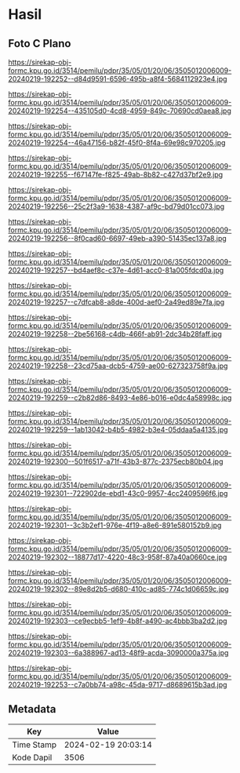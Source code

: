 # Hasil

## Foto C Plano

https://sirekap-obj-formc.kpu.go.id/3514/pemilu/pdpr/35/05/01/20/06/3505012006009-20240219-192252--d84d9591-6596-495b-a8f4-5684112923e4.jpg

https://sirekap-obj-formc.kpu.go.id/3514/pemilu/pdpr/35/05/01/20/06/3505012006009-20240219-192254--435105d0-4cd8-4959-849c-70690cd0aea8.jpg

https://sirekap-obj-formc.kpu.go.id/3514/pemilu/pdpr/35/05/01/20/06/3505012006009-20240219-192254--46a47156-b82f-45f0-8f4a-69e98c970205.jpg

https://sirekap-obj-formc.kpu.go.id/3514/pemilu/pdpr/35/05/01/20/06/3505012006009-20240219-192255--f67147fe-f825-49ab-8b82-c427d37bf2e9.jpg

https://sirekap-obj-formc.kpu.go.id/3514/pemilu/pdpr/35/05/01/20/06/3505012006009-20240219-192256--25c2f3a9-1638-4387-af9c-bd79d01cc073.jpg

https://sirekap-obj-formc.kpu.go.id/3514/pemilu/pdpr/35/05/01/20/06/3505012006009-20240219-192256--8f0cad60-6697-49eb-a390-51435ec137a8.jpg

https://sirekap-obj-formc.kpu.go.id/3514/pemilu/pdpr/35/05/01/20/06/3505012006009-20240219-192257--bd4aef8c-c37e-4d61-acc0-81a005fdcd0a.jpg

https://sirekap-obj-formc.kpu.go.id/3514/pemilu/pdpr/35/05/01/20/06/3505012006009-20240219-192257--c7dfcab8-a8de-400d-aef0-2a49ed89e7fa.jpg

https://sirekap-obj-formc.kpu.go.id/3514/pemilu/pdpr/35/05/01/20/06/3505012006009-20240219-192258--2be56168-c4db-466f-ab91-2dc34b28faff.jpg

https://sirekap-obj-formc.kpu.go.id/3514/pemilu/pdpr/35/05/01/20/06/3505012006009-20240219-192258--23cd75aa-dcb5-4759-ae00-627323758f9a.jpg

https://sirekap-obj-formc.kpu.go.id/3514/pemilu/pdpr/35/05/01/20/06/3505012006009-20240219-192259--c2b82d86-8493-4e86-b016-e0dc4a58998c.jpg

https://sirekap-obj-formc.kpu.go.id/3514/pemilu/pdpr/35/05/01/20/06/3505012006009-20240219-192259--1ab13042-b4b5-4982-b3e4-05ddaa5a4135.jpg

https://sirekap-obj-formc.kpu.go.id/3514/pemilu/pdpr/35/05/01/20/06/3505012006009-20240219-192300--501f6517-a71f-43b3-877c-2375ecb80b04.jpg

https://sirekap-obj-formc.kpu.go.id/3514/pemilu/pdpr/35/05/01/20/06/3505012006009-20240219-192301--722902de-ebd1-43c0-9957-4cc2409596f6.jpg

https://sirekap-obj-formc.kpu.go.id/3514/pemilu/pdpr/35/05/01/20/06/3505012006009-20240219-192301--3c3b2ef1-976e-4f19-a8e6-891e580152b9.jpg

https://sirekap-obj-formc.kpu.go.id/3514/pemilu/pdpr/35/05/01/20/06/3505012006009-20240219-192302--18877d17-4220-48c3-958f-87a40a0660ce.jpg

https://sirekap-obj-formc.kpu.go.id/3514/pemilu/pdpr/35/05/01/20/06/3505012006009-20240219-192302--89e8d2b5-d680-410c-ad85-774c1d06659c.jpg

https://sirekap-obj-formc.kpu.go.id/3514/pemilu/pdpr/35/05/01/20/06/3505012006009-20240219-192303--ce9ecbb5-1ef9-4b8f-a490-ac4bbb3ba2d2.jpg

https://sirekap-obj-formc.kpu.go.id/3514/pemilu/pdpr/35/05/01/20/06/3505012006009-20240219-192303--6a388967-ad13-48f9-acda-3090000a375a.jpg

https://sirekap-obj-formc.kpu.go.id/3514/pemilu/pdpr/35/05/01/20/06/3505012006009-20240219-192253--c7a0bb74-a98c-45da-9717-d8689615b3ad.jpg


## Metadata

| Key        | Value               |
| ---------- | ------------------- |
| Time Stamp | 2024-02-19 20:03:14 |
| Kode Dapil | 3506                |



